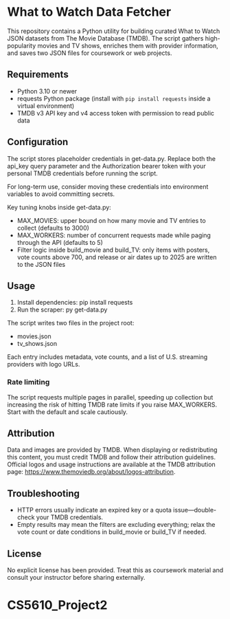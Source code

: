 # What to Watch Data Fetcher

This repository contains a Python utility for building curated What to Watch JSON datasets from The Movie Database (TMDB). The script gathers high-popularity movies and TV shows, enriches them with provider information, and saves two JSON files for coursework or web projects.

## Requirements

- Python 3.10 or newer
- requests Python package (install with `pip install requests` inside a virtual environment)
- TMDB v3 API key and v4 access token with permission to read public data

## Configuration

The script stores placeholder credentials in get-data.py. Replace both the api_key query parameter and the Authorization bearer token with your personal TMDB credentials before running the script.

For long-term use, consider moving these credentials into environment variables to avoid committing secrets.

Key tuning knobs inside get-data.py:

- MAX_MOVIES: upper bound on how many movie and TV entries to collect (defaults to 3000)
- MAX_WORKERS: number of concurrent requests made while paging through the API (defaults to 5)
- Filter logic inside build_movie and build_TV: only items with posters, vote counts above 700, and release or air dates up to 2025 are written to the JSON files

## Usage

1. Install dependencies: pip install requests
2. Run the scraper: py get-data.py

The script writes two files in the project root:

- movies.json
- tv_shows.json

Each entry includes metadata, vote counts, and a list of U.S. streaming providers with logo URLs.

### Rate limiting

The script requests multiple pages in parallel, speeding up collection but increasing the risk of hitting TMDB rate limits if you raise MAX_WORKERS. Start with the default and scale cautiously.

## Attribution

Data and images are provided by TMDB. When displaying or redistributing this content, you must credit TMDB and follow their attribution guidelines. Official logos and usage instructions are available at the TMDB attribution page: https://www.themoviedb.org/about/logos-attribution.

## Troubleshooting

- HTTP errors usually indicate an expired key or a quota issue—double-check your TMDB credentials.
- Empty results may mean the filters are excluding everything; relax the vote count or date conditions in build_movie or build_TV if needed.

## License

No explicit license has been provided. Treat this as coursework material and consult your instructor before sharing externally.

# CS5610_Project2
